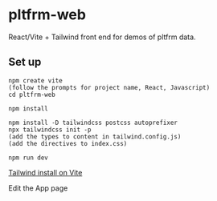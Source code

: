 
# pltfrm-web

React/Vite + Tailwind front end for demos of pltfrm data.

## Set up

```
npm create vite
(follow the prompts for project name, React, Javascript)
cd pltfrm-web

npm install

npm install -D tailwindcss postcss autoprefixer
npx tailwindcss init -p
(add the types to content in tailwind.config.js)
(add the directives to index.css)

npm run dev

```

[Tailwind install on Vite](https://tailwindcss.com/docs/guides/vite)

Edit the App page
